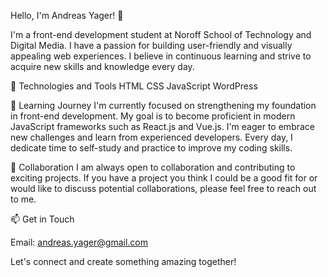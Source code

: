 Hello, I'm Andreas Yager! 👋

I'm a front-end development student at Noroff School of Technology and Digital Media. I have a passion for building user-friendly and visually appealing web experiences. I believe in continuous learning and strive to acquire new skills and knowledge every day.

🔧 Technologies and Tools
HTML
CSS
JavaScript
WordPress

🌱 Learning Journey
I'm currently focused on strengthening my foundation in front-end development. My goal is to become proficient in modern JavaScript frameworks such as React.js and Vue.js. I'm eager to embrace new challenges and learn from experienced developers. Every day, I dedicate time to self-study and practice to improve my coding skills.

🤝 Collaboration
I am always open to collaboration and contributing to exciting projects. If you have a project you think I could be a good fit for or would like to discuss potential collaborations, please feel free to reach out to me.

📫 Get in Touch

Email: andreas.yager@gmail.com

Let's connect and create something amazing together!
